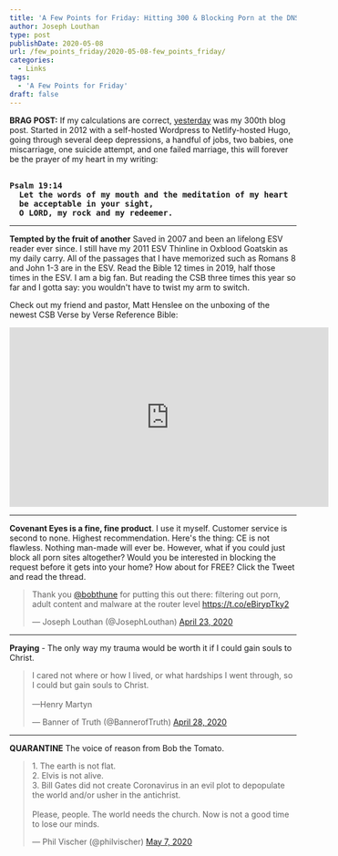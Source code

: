 ```yaml
---
title: 'A Few Points for Friday: Hitting 300 & Blocking Porn at the DNS Level Edition'
author: Joseph Louthan
type: post
publishDate: 2020-05-08
url: /few_points_friday/2020-05-08-few_points_friday/
categories:
  - Links
tags:
  - 'A Few Points for Friday'
draft: false
---
```


**BRAG POST:** If my calculations are correct, [yesterday](https://theologic.us/family-devos-luke/2020-05-07-family-devos-luke/) was my 300th blog post. Started in 2012 with a self-hosted Wordpress to Netlify-hosted Hugo, going through several deep depressions, a handful of jobs, two babies, one miscarriage, one suicide attempt, and one failed marriage, this will forever be the prayer of my heart in my writing:

<pre><b>
Psalm 19:14
  Let the words of my mouth and the meditation of my heart 
  be acceptable in your sight, 
  O LORD, my rock and my redeemer.
</b></pre>


------

**Tempted by the fruit of another** Saved in 2007 and been an lifelong ESV reader ever since. I still have my 2011 ESV Thinline in Oxblood Goatskin as my daily carry. All of the passages that I have memorized such as Romans 8 and John 1-3 are in the ESV.  Read the Bible 12 times in 2019, half those times in the ESV. I am a big fan. But reading the CSB three times this year so far and I gotta say: you wouldn't have to twist my arm to switch.

Check out my friend and pastor, Matt Henslee on the unboxing of the newest CSB Verse by Verse Reference Bible:

<iframe width="560" height="315" src="https://www.youtube.com/embed/RUnEIGAjfBk" frameborder="0" allow="accelerometer; autoplay; encrypted-media; gyroscope; picture-in-picture" allowfullscreen></iframe>

------

**Covenant Eyes is a fine, fine product**. I use it myself. Customer service is second to none. Highest recommendation. Here's the thing: CE is not flawless. Nothing man-made will ever be. However, what if you could just block all porn sites altogether? Would you be interested in blocking the request before it gets into your home? How about for FREE? Click the Tweet and read the thread.

<blockquote class="twitter-tweet"><p lang="en" dir="ltr">Thank you <a href="https://twitter.com/bobthune?ref_src=twsrc%5Etfw">@bobthune</a> for putting this out there: filtering out porn, adult content and malware at the router level <a href="https://t.co/eBirypTky2">https://t.co/eBirypTky2</a></p>&mdash; Joseph Louthan (@JosephLouthan) <a href="https://twitter.com/JosephLouthan/status/1253331931338440712?ref_src=twsrc%5Etfw">April 23, 2020</a></blockquote> <script async src="https://platform.twitter.com/widgets.js" charset="utf-8"></script>

------

**Praying** - The only way my trauma would be worth it if I could gain souls to Christ.

<blockquote class="twitter-tweet"><p lang="en" dir="ltr">I cared not where or how I lived, or what hardships I went through, so I could but gain souls to Christ. <br><br>—Henry Martyn</p>&mdash; Banner of Truth (@BannerofTruth) <a href="https://twitter.com/BannerofTruth/status/1255165488348438534?ref_src=twsrc%5Etfw">April 28, 2020</a></blockquote> <script async src="https://platform.twitter.com/widgets.js" charset="utf-8"></script>

---

**QUARANTINE** The voice of reason from Bob the Tomato.

<blockquote class="twitter-tweet"><p lang="en" dir="ltr">1. The earth is not flat.<br>2. Elvis is not alive.<br>3. Bill Gates did not create Coronavirus in an evil plot to depopulate the world and/or usher in the antichrist.<br><br>Please, people. The world needs the church. Now is not a good time to lose our minds.</p>&mdash; Phil Vischer (@philvischer) <a href="https://twitter.com/philvischer/status/1258412033315352577?ref_src=twsrc%5Etfw">May 7, 2020</a></blockquote> <script async src="https://platform.twitter.com/widgets.js" charset="utf-8"></script>

